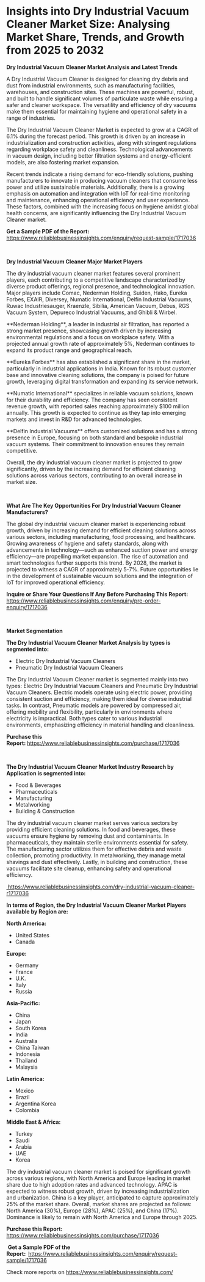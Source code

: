 <p><h1>Insights into Dry Industrial Vacuum Cleaner Market Size: Analysing Market Share, Trends, and Growth from 2025 to 2032</h1></p><p><strong>Dry Industrial Vacuum Cleaner Market Analysis and Latest Trends</strong></p>
<p><p>A Dry Industrial Vacuum Cleaner is designed for cleaning dry debris and dust from industrial environments, such as manufacturing facilities, warehouses, and construction sites. These machines are powerful, robust, and built to handle significant volumes of particulate waste while ensuring a safer and cleaner workspace. The versatility and efficiency of dry vacuums make them essential for maintaining hygiene and operational safety in a range of industries.</p><p>The Dry Industrial Vacuum Cleaner Market is expected to grow at a CAGR of 6.1% during the forecast period. This growth is driven by an increase in industrialization and construction activities, along with stringent regulations regarding workplace safety and cleanliness. Technological advancements in vacuum design, including better filtration systems and energy-efficient models, are also fostering market expansion. </p><p>Recent trends indicate a rising demand for eco-friendly solutions, pushing manufacturers to innovate in producing vacuum cleaners that consume less power and utilize sustainable materials. Additionally, there is a growing emphasis on automation and integration with IoT for real-time monitoring and maintenance, enhancing operational efficiency and user experience. These factors, combined with the increasing focus on hygiene amidst global health concerns, are significantly influencing the Dry Industrial Vacuum Cleaner market.</p></p>
<p><strong>Get a Sample PDF of the Report:&nbsp;</strong> <a href="https://www.reliablebusinessinsights.com/enquiry/request-sample/1717036?utm_campaign=3499&utm_medium=2&utm_source=Github&utm_content=ia&utm_term=08042025&utm_id=dry-industrial-vacuum-cleaner">https://www.reliablebusinessinsights.com/enquiry/request-sample/1717036</a></p>
<p>&nbsp;</p>
<p><strong>Dry Industrial Vacuum Cleaner Major Market Players</strong></p>
<p><p>The dry industrial vacuum cleaner market features several prominent players, each contributing to a competitive landscape characterized by diverse product offerings, regional presence, and technological innovation. Major players include Comac, Nederman Holding, Suiden, Hako, Eureka Forbes, EXAIR, Diversey, Numatic International, Delfin Industrial Vacuums, Ruwac Industriesauger, Kraenzle, Sibilia, American Vacuum, Debus, RGS Vacuum System, Depureco Industrial Vacuums, and Ghibli & Wirbel.</p><p>**Nederman Holding**, a leader in industrial air filtration, has reported a strong market presence, showcasing growth driven by increasing environmental regulations and a focus on workplace safety. With a projected annual growth rate of approximately 5%, Nederman continues to expand its product range and geographical reach.</p><p>**Eureka Forbes** has also established a significant share in the market, particularly in industrial applications in India. Known for its robust customer base and innovative cleaning solutions, the company is poised for future growth, leveraging digital transformation and expanding its service network.</p><p>**Numatic International** specializes in reliable vacuum solutions, known for their durability and efficiency. The company has seen consistent revenue growth, with reported sales reaching approximately $100 million annually. This growth is expected to continue as they tap into emerging markets and invest in R&D for advanced technologies.</p><p>**Delfin Industrial Vacuums** offers customized solutions and has a strong presence in Europe, focusing on both standard and bespoke industrial vacuum systems. Their commitment to innovation ensures they remain competitive.</p><p>Overall, the dry industrial vacuum cleaner market is projected to grow significantly, driven by the increasing demand for efficient cleaning solutions across various sectors, contributing to an overall increase in market size.</p></p>
<p>&nbsp;</p>
<p><strong>What Are The Key Opportunities For Dry Industrial Vacuum Cleaner Manufacturers?</strong></p>
<p><p>The global dry industrial vacuum cleaner market is experiencing robust growth, driven by increasing demand for efficient cleaning solutions across various sectors, including manufacturing, food processing, and healthcare. Growing awareness of hygiene and safety standards, along with advancements in technology—such as enhanced suction power and energy efficiency—are propelling market expansion. The rise of automation and smart technologies further supports this trend. By 2028, the market is projected to witness a CAGR of approximately 5-7%. Future opportunities lie in the development of sustainable vacuum solutions and the integration of IoT for improved operational efficiency.</p></p>
<p><strong>Inquire or Share Your Questions If Any Before Purchasing This Report:</strong> <a href="https://www.reliablebusinessinsights.com/enquiry/pre-order-enquiry/1717036?utm_campaign=3499&utm_medium=2&utm_source=Github&utm_content=ia&utm_term=08042025&utm_id=dry-industrial-vacuum-cleaner">https://www.reliablebusinessinsights.com/enquiry/pre-order-enquiry/1717036</a></p>
<p>&nbsp;</p>
<p><strong>Market Segmentation</strong></p>
<p><strong>The Dry Industrial Vacuum Cleaner Market Analysis by types is segmented into:</strong></p>
<p><ul><li>Electric Dry Industrial Vacuum Cleaners</li><li>Pneumatic Dry Industrial Vacuum Cleaners</li></ul></p>
<p><p>The Dry Industrial Vacuum Cleaner market is segmented mainly into two types: Electric Dry Industrial Vacuum Cleaners and Pneumatic Dry Industrial Vacuum Cleaners. Electric models operate using electric power, providing consistent suction and efficiency, making them ideal for diverse industrial tasks. In contrast, Pneumatic models are powered by compressed air, offering mobility and flexibility, particularly in environments where electricity is impractical. Both types cater to various industrial environments, emphasizing efficiency in material handling and cleanliness.</p></p>
<p><strong>Purchase this Report:&nbsp;</strong><a href="https://www.reliablebusinessinsights.com/purchase/1717036?utm_campaign=3499&utm_medium=2&utm_source=Github&utm_content=ia&utm_term=08042025&utm_id=dry-industrial-vacuum-cleaner">https://www.reliablebusinessinsights.com/purchase/1717036</a></p>
<p>&nbsp;</p>
<p><strong>The Dry Industrial Vacuum Cleaner Market Industry Research by Application is segmented into:</strong></p>
<p><ul><li>Food & Beverages</li><li>Pharmaceuticals</li><li>Manufacturing</li><li>Metalworking</li><li>Building & Construction</li></ul></p>
<p><p>The dry industrial vacuum cleaner market serves various sectors by providing efficient cleaning solutions. In food and beverages, these vacuums ensure hygiene by removing dust and contaminants. In pharmaceuticals, they maintain sterile environments essential for safety. The manufacturing sector utilizes them for effective debris and waste collection, promoting productivity. In metalworking, they manage metal shavings and dust effectively. Lastly, in building and construction, these vacuums facilitate site cleanup, enhancing safety and operational efficiency.</p></p>
<p><a href="https://www.reliablebusinessinsights.com/dry-industrial-vacuum-cleaner-r1717036?utm_campaign=3499&utm_medium=2&utm_source=Github&utm_content=ia&utm_term=08042025&utm_id=dry-industrial-vacuum-cleaner">&nbsp;https://www.reliablebusinessinsights.com/dry-industrial-vacuum-cleaner-r1717036</a></p>
<p><strong>In terms of Region, the Dry Industrial Vacuum Cleaner Market Players available by Region are:</strong></p>
<p>
    <p> <strong> North America: </strong>
        <ul>
            <li>United States</li>
            <li>Canada</li>
        </ul>
        </p> 
    <p> <strong> Europe: </strong>
        <ul>
            <li>Germany</li>
            <li>France</li>
            <li>U.K.</li>
            <li>Italy</li>
            <li>Russia</li>
        </ul>
        </p> 
    <p> <strong> Asia-Pacific: </strong>
        <ul>
            <li>China</li>
            <li>Japan</li>
            <li>South Korea</li>
            <li>India</li>
            <li>Australia</li>
            <li>China Taiwan</li>
            <li>Indonesia</li>
            <li>Thailand</li>
            <li>Malaysia</li>
        </ul>
        </p> 
    <p> <strong> Latin America: </strong>
        <ul>
            <li>Mexico</li>
            <li>Brazil</li>
            <li>Argentina Korea</li>
            <li>Colombia</li>
        </ul>
        </p> 
    <p> <strong> Middle East & Africa: </strong>
        <ul>
            <li>Turkey</li>
            <li>Saudi</li>
            <li>Arabia</li>
            <li>UAE</li>
            <li>Korea</li>
        </ul>
    </p>
    </p>
<p><p>The dry industrial vacuum cleaner market is poised for significant growth across various regions, with North America and Europe leading in market share due to high adoption rates and advanced technology. APAC is expected to witness robust growth, driven by increasing industrialization and urbanization. China is a key player, anticipated to capture approximately 25% of the market share. Overall, market shares are projected as follows: North America (30%), Europe (28%), APAC (25%), and China (17%). Dominance is likely to remain with North America and Europe through 2025.</p></p>
<p><strong>Purchase this Report: </strong><a href="https://www.reliablebusinessinsights.com/purchase/1717036?utm_campaign=3499&utm_medium=2&utm_source=Github&utm_content=ia&utm_term=08042025&utm_id=dry-industrial-vacuum-cleaner">https://www.reliablebusinessinsights.com/purchase/1717036</a></p>
<p>&nbsp;<strong>Get a Sample PDF of the Report:&nbsp;&nbsp;</strong><a href="https://www.reliablebusinessinsights.com/enquiry/request-sample/1717036?utm_campaign=3499&utm_medium=2&utm_source=Github&utm_content=ia&utm_term=08042025&utm_id=dry-industrial-vacuum-cleaner">https://www.reliablebusinessinsights.com/enquiry/request-sample/1717036</a></p>
<p><strong></strong></p>
<p>Check more reports on <a href="https://www.reliablebusinessinsights.com/?utm_campaign=3499&utm_medium=2&utm_source=Github&utm_content=ia&utm_term=08042025&utm_id=dry-industrial-vacuum-cleaner">https://www.reliablebusinessinsights.com/</a></p>
